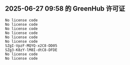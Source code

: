 ## 2025-06-27 09:58 的 GreenHub 许可证
```
No license code
No license code
No license code
No license code
No license code
No license code
SZgI-VpzF-MQYQ-x2C8-DD05
SZg3-K8zY-lM8I-dtC8-DFDE
No license code
No license code
```
